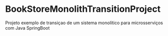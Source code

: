 # BookStoreMonolithTransitionProject
 Projeto exemplo de transiçao de um sistema monolítico para microsserviços com Java SpringBoot
